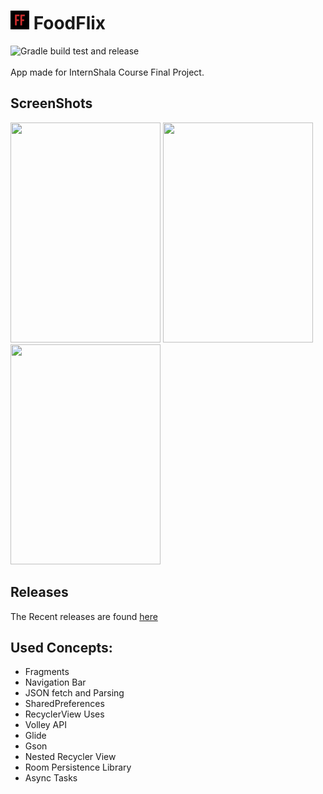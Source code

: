 # <img src="https://github.com/Sharkaboi/FoodFlix/blob/master/app/src/main/res/mipmap-ldpi/ic_launcher.png" width="30" height="30"/> FoodFlix<BR>  
![Gradle build test and release](https://github.com/Sharkaboi/FoodFlix/workflows/Gradle%20build%20test%20and%20release/badge.svg)  
<BR>
App made for InternShala Course Final Project. 
<BR>
## ScreenShots<BR>
<img src="https://i.imgur.com/30LhL7z.png" width="240" height="352" />  <img src="https://i.imgur.com/ZXTKmGL.png" width="240" height="352" />  <img src="https://i.imgur.com/0aGH4ME.png" width="240" height="352" /><BR>

## Releases <BR>
The Recent releases are found [here](https://github.com/Sharkaboi/FoodFlix/releases)

## Used Concepts:
* Fragments
* Navigation Bar
* JSON fetch and Parsing
* SharedPreferences
* RecyclerView Uses
* Volley API
* Glide
* Gson
* Nested Recycler View
* Room Persistence Library
* Async Tasks

